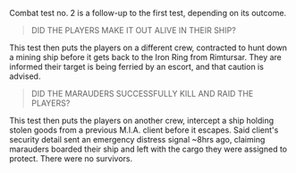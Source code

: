 Combat test no. 2 is a follow-up to the first test, depending on its outcome.


> DID THE PLAYERS MAKE IT OUT ALIVE IN THEIR SHIP?

This test then puts the players on a different crew, contracted to hunt down a mining ship before it gets back to the Iron Ring from Rimtursar. They are informed their target is being ferried by an escort, and that caution is advised.

> DID THE MARAUDERS SUCCESSFULLY KILL AND RAID THE PLAYERS?

This test then puts the players on another crew, intercept a ship holding stolen goods from a previous M.I.A. client before it escapes. Said client's security detail sent an emergency distress signal ~8hrs ago, claiming marauders boarded their ship and left with the cargo they were assigned to protect. There were no survivors.